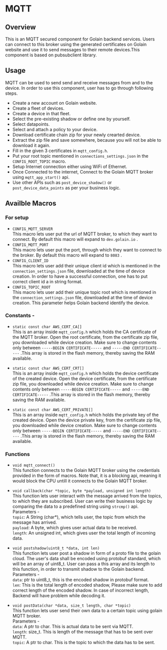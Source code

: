 # MQTT

## Overview
This is an MQTT secured component for Golain backend services. Users can connect to this broker using the generated certificates on Golain website and use it to send messages to their remote devices.This component is based on pubsubclient library. 

## Usage
MQTT can be used to send send and receive messages from and to the device. In order to use this component, user has to go through following steps.  
- Create a new account on Golain website.
- Create a fleet of devices.
- Create a device in that fleet.
- Select the pre-existing shadow or define one by yourself.
- Select datapoints.
- Select and attach a policy to your device.
- Download certificate chain zip for your newly crearted device.
- Extract the zip file and save somewhere, because you will not be able to download it again.
- Fill in the given 3 certificates in `mqtt_config.h`.
- Put your root topic mentioned in `connections_settings.json` in the `CONFIG_ROOT_TOPIC` macro.
- Setup Internet connection either using WiFi of Ethernet.
- Once Connected to the internet, Connect to the Golain MQTT broker using `mqtt_app_start()` api.
- Use other APIs such as `post_device_shadow()` or `post_device_data_points` as per your business logic.

## Availble Macros  
 
### For setup
- `CONFIG_MQTT_SERVER`  
    This macro lets user put the url of MQTT broker, to which they want to connect. By default this macro will expand to `dev.golain.io` .  
-  `CONFIG_MQTT_PORT`  
    This macro lets user put the port, through which they want to connect to the broker. By default this macro will expand to `8083` .
- `CONFIG_CLIENT_ID`  
    This macro lets user add their unique client id which is mentioned in the `connection_settings.json` file, downloaded at the time of device creation. In order to have a successful connection, one has to put correct client id a in string format.  
- `CONFIG_TOPIC_ROOT`  
This macro lets user add their unique topic root which is mentioned in the `connection_settings.json` file, downloaded at the time of device creation. This parameter helps Golain backend identify the device.
    
### Constants - 
- `static const char AWS_CERT_CA[] `  
    This is an array inside `mqtt_config.h` which holds the CA certificate of the MQTT broker. Open the root certificate, from the certificate zip file, you downloaded while device creation. Make sure to change contents only between `-----BEGIN CERTIFICATE-----` and `-----END CERTIFICATE-----` .This array is stored in the flash memory, thereby saving the RAM available.  

- `static const char AWS_CERT_CRT[] `  
    This is an array inside `mqtt_config.h` which holds the device certificate of the created device. Open the device certificate, from the certificate zip file, you downloaded while device creation. Make sure to change contents only between `-----BEGIN CERTIFICATE-----` and `-----END CERTIFICATE-----` .This array is stored in the flash memory, thereby saving the RAM available.  

- `static const char AWS_CERT_PRIVATE[] `  
    This is an array inside `mqtt_config.h` which holds the private key of the created device. Open the device private key, from the certificate zip file, you downloaded while device creation. Make sure to change contents only between `-----BEGIN CERTIFICATE-----` and `-----END CERTIFICATE-----` .This array is stored in the flash memory, thereby saving the RAM available.  
    

### Functions 

- `void mqtt_connect()`  
    This function connects to the Golain MQTT broker using the credentials provided in the form of macros. Note that, it is a blocking api, meaning it would block the CPU untill it connects to the Golain MQTT broker.

- `void callback(char *topic, byte *payload, unsigned int length)`  
    This function lets user interact with the message arrived from the topics, to which they are subscribed. User can write their business logic by comparing the data to a predefined string using `strcmp()` api.  
    Parameters -  
    `topic`: A String (char*), which tells user, the topic from which the message has arrived.  
    `payload`: A byte, which gives user actual data to be received.  
    `length`: An unsigned int, which gives user the total length of incoming data.   
     


- `void postshadow(uint8_t *data, int len)`  
    This function lets user post a shadow in form of a proto file to the golain cloud. The user's data shall be encoded using protobuf standard, which will be an array of uint8_t. User can pass a this array and its length to this function, in order to transmit shadow to the Golain backend.  
    Parameters -  
    `data`: ptr to uint8_t, this is the encoded shadow in protobuf format.  
    `len`: This is the total length of encoded shadow, Please make sure to add correct length of the encoded shadow. In case of incorrect length, Backend will have problem while decoding it.  

- `void postData(char *data, size_t length, char *topic)`  
    This function lets user send their own data to a certain topic using golain MQTT broker.  
    Parameters -  
    `data`: A ptr to char. This is actual data to be sent via MQTT.  
    `length`: size_t. This is length of the message that has to be sent over MQTT.  
    `topic`: A ptr to char. This is the topic to which the data has to be sent.  


     